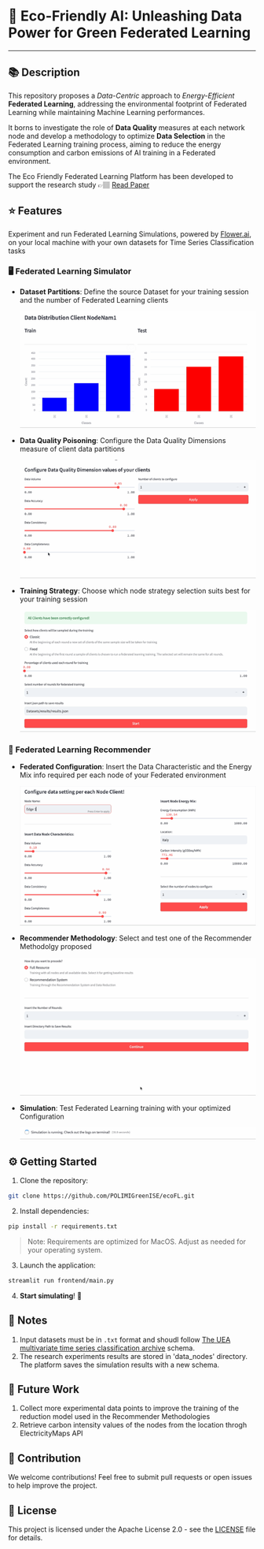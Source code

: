# 🌳 Eco-Friendly AI: Unleashing Data Power for Green Federated Learning

---

## 📚 Description 
This repository proposes a _Data-Centric_ approach to _Energy-Efficient_ **Federated Learning**, addressing the environmental footprint of Federated Learning while maintaining Machine Learning performances. 

It borns to investigate the role of **Data Quality** measures at each network node and develop a methodology to optimize **Data Selection** in the Federated Learning training process, aiming to reduce the energy consumption and carbon emissions of AI training in a Federated environment.

The Eco Friendly Federated Learning Platform has been developed to support the research study 👉🏽 [Read Paper](https://www.politesi.polimi.it/retrieve/db221856-83e5-4aac-a2bf-99cb652d6195/Green_Federated_Learning__a_Data_Centric_Approach_in_the_Cloud_Continuum_Extended_Summary.pdf)


## ⭐️ Features
Experiment and run Federated Learning Simulations, powered by [Flower.ai](https://flower.ai), on your local machine with your own datasets for Time Series Classification tasks

### 🖥️ Federated Learning Simulator
  * **Dataset Partitions**: Define the source Dataset for your training session and the number of Federated Learning clients 

    ![Data Info](utils/images/data_info.gif)

  * **Data Quality Poisoning**: Configure the Data Quality Dimensions measure of client data partitions
    
    ![Data Poisoning](utils/images/simulator.gif)

  * **Training Strategy**: Choose which node strategy selection suits best for your training session

    ![Training Strategy](utils/images/training.gif)

### 🔮 Federated Learning Recommender
  * **Federated Configuration**: Insert the Data Characteristic and the Energy Mix info required per each node of your Federated environment

    ![Node Configuration Info](utils/images/node_config_rec.gif)

  * **Recommender Methodology**: Select and test one of the Recommender Methodolgy proposed

    ![Recommender Methodologies](utils/images/rec_methodologies.gif)

  * **Simulation**: Test Federated Learning training with your optimized Configuration

    ![Simulation Running](utils/images/run.gif) 

## ⚙️ Getting Started

1. Clone the repository:
```bash
git clone https://github.com/POLIMIGreenISE/ecoFL.git
```

2. Install dependencies:
```bash
pip install -r requirements.txt
```
> Note: Requirements are optimized for MacOS. Adjust as needed for your operating system.

3. Launch the application:
```bash
streamlit run frontend/main.py
```

4. **Start simulating**! 🚀

## 📒 Notes
  1. Input datasets must be in `.txt` format and shoudl follow [The UEA multivariate time series classification archive](https://www.timeseriesclassification.com) schema.
  2. The research experiments results are stored in 'data_nodes' directory. The platform saves the simulation results with a new schema.

## 💭 Future Work
  1. Collect more experimental data points to improve the training of the reduction model used in the Recommender Methodologies
  2. Retrieve carbon intensity values of the nodes from the location throgh ElectricityMaps API

## 👥 Contribution
We welcome contributions! Feel free to submit pull requests or open issues to help improve the project.

## 🔑 License
This project is licensed under the Apache License 2.0 - see the [LICENSE](LICENSE) file for details.
    